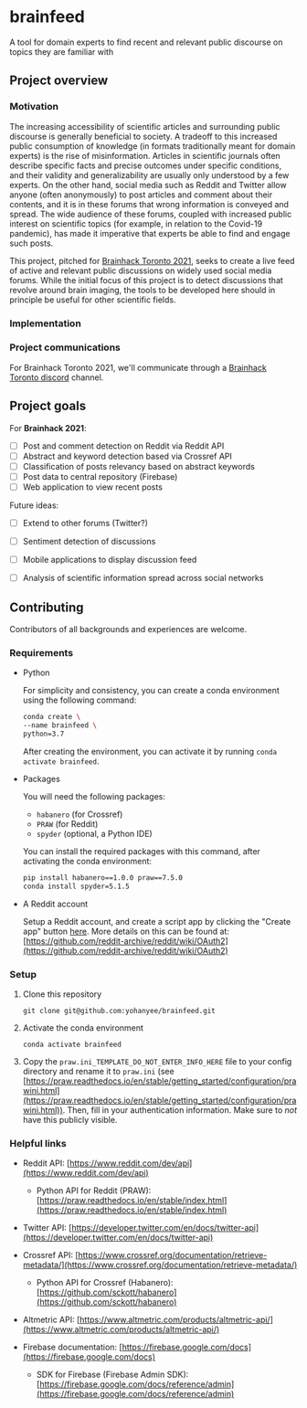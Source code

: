 # brainfeed
A tool for domain experts to find recent and relevant public discourse on topics they are familiar with

## Project overview

### Motivation

The increasing accessibility of scientific articles and surrounding public discourse is generally beneficial to society. A tradeoff to this increased public consumption of knowledge (in formats traditionally meant for domain experts) is the rise of misinformation. Articles in scientific journals often describe specific facts and precise outcomes under specific conditions, and their validity and generalizability are usually only understood by a few experts. On the other hand, social media such as Reddit and Twitter allow anyone (often anonymously) to post articles and comment about their contents, and it is in these forums that wrong information is conveyed and spread. The wide audience of these forums, coupled with increased public interest on scientific topics (for example, in relation to the Covid-19 pandemic), has made it imperative that experts be able to find and engage such posts.

This project, pitched for [Brainhack Toronto 2021](https://brainhackto.github.io/global-toronto-12-2021/), seeks to create a live feed of active and relevant public discussions on widely used social media forums. While the initial focus of this project is to detect discussions that revolve around brain imaging, the tools to be developed here should in principle be useful for other scientific fields.

### Implementation



### Project communications

For Brainhack Toronto 2021, we'll communicate through a [Brainhack Toronto discord](https://discord.gg/HC7fumm79B) channel.

## Project goals

For **Brainhack 2021**:

- [ ] Post and comment detection on Reddit via Reddit API
- [ ] Abstract and keyword detection based via Crossref API
- [ ] Classification of posts relevancy based on abstract keywords
- [ ] Post data to central repository (Firebase)
- [ ] Web application to view recent posts

Future ideas:

- [ ] Extend to other forums (Twitter?)
- [ ] Sentiment detection of discussions
- [ ] Mobile applications to display discussion feed
- [ ] Analysis of scientific information spread across social networks



## Contributing

Contributors of all backgrounds and experiences are welcome.

### Requirements

- Python

    For simplicity and consistency, you can create a conda environment using the following command:

    ```bash
    conda create \
    --name brainfeed \
    python=3.7
    ```

    After creating the environment, you can activate it by running `conda activate brainfeed`.

- Packages

    You will need the following packages:

    - `habanero` (for Crossref)
    - `PRAW` (for Reddit)
    - `spyder` (optional, a Python IDE)

    You can install the required packages with this command, after activating the conda environment:

    ```bash
    pip install habanero==1.0.0 praw==7.5.0
    conda install spyder=5.1.5
    ```

- A Reddit account

    Setup a Reddit account, and create a script app by clicking the "Create app" button [here](https://old.reddit.com/prefs/apps/).
    More details on this can be found at: [https://github.com/reddit-archive/reddit/wiki/OAuth2](https://github.com/reddit-archive/reddit/wiki/OAuth2)


### Setup

1. Clone this repository

    `git clone git@github.com:yohanyee/brainfeed.git`

2. Activate the conda environment

    `conda activate brainfeed`

3. Copy the `praw.ini_TEMPLATE_DO_NOT_ENTER_INFO_HERE` file to your config directory and rename it to `praw.ini` (see [https://praw.readthedocs.io/en/stable/getting_started/configuration/prawini.html](https://praw.readthedocs.io/en/stable/getting_started/configuration/prawini.html)).
Then, fill in your authentication information. Make sure to *not* have this publicly visible.


### Helpful links

- Reddit API: [https://www.reddit.com/dev/api](https://www.reddit.com/dev/api)

    - Python API for Reddit (PRAW): [https://praw.readthedocs.io/en/stable/index.html](https://praw.readthedocs.io/en/stable/index.html)

- Twitter API: [https://developer.twitter.com/en/docs/twitter-api](https://developer.twitter.com/en/docs/twitter-api)

- Crossref API: [https://www.crossref.org/documentation/retrieve-metadata/](https://www.crossref.org/documentation/retrieve-metadata/)

    - Python API for Crossref (Habanero): [https://github.com/sckott/habanero](https://github.com/sckott/habanero)

- Altmetric API: [https://www.altmetric.com/products/altmetric-api/](https://www.altmetric.com/products/altmetric-api/)

- Firebase documentation: [https://firebase.google.com/docs](https://firebase.google.com/docs)

    - SDK for Firebase (Firebase Admin SDK): [https://firebase.google.com/docs/reference/admin](https://firebase.google.com/docs/reference/admin)
